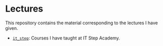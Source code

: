 # Lectures
This repository contains the material corresponding to the lectures I have given.
- [`it_step`](it_step): Courses I have taught at IT Step Academy.
